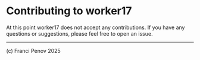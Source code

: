 # Contributing to worker17

At this point worker17 does not accept any contributions. If you have any questions or suggestions, please feel free to open an issue.

-------------------
(c) Franci Penov 2025

